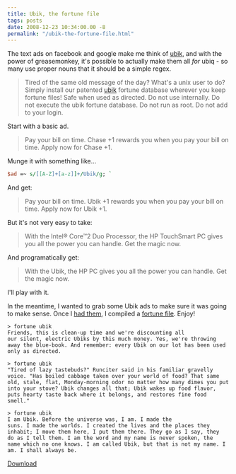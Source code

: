 ```yaml
---
title: Ubik, the fortune file
tags: posts
date: 2008-12-23 10:34:00.00 -8
permalink: "/ubik-the-fortune-file.html"
---
```


The text ads on facebook and google make me think of [ubik](http://en.wikipedia.org/wiki/Ubik), and with the power of greasemonkey, it's possible to actually make them all _for_ ubiq - so many use proper nouns that it should be a simple regex.

> Tired of the same old message of the day? What's a unix user to do? Simply install our patented [ubik](/files/ubik.tar.gz) fortune database wherever you keep fortune files! Safe when used as directed. Do not use internally. Do not execute the ubik fortune database. Do not run as root. Do not add to your login.

Start with a basic ad.

> Pay your bill on time. Chase +1 rewards you when you pay your bill on time. Apply now for Chase +1.

Munge it with something like…

```perl
$ad =~ s/[[A-Z]+[a-z]]+/Ubik/g; `
```

And get:

> Pay your bill on time. Ubik +1 rewards you when you pay your bill on time. Apply now for Ubik +1.

But it's not very easy to take:

> With the Intel® Core™2 Duo Processor, the HP TouchSmart PC gives you all the power you can handle. Get the magic now.

And programatically get:

> With the Ubik, the HP PC gives you all the power you can handle. Get the magic now.

I'll play with it.

In the meantime, I wanted to grab some Ubik ads to make sure it was going to make sense. Once I [had them](/files/ubiq.txt), I compiled a [fortune file](/files/ubig.tar.gz). Enjoy!

```shell
> fortune ubik
Friends, this is clean-up time and we're discounting all
our silent, electric Ubiks by this much money. Yes, we're throwing
away the blue-book. And remember: every Ubik on our lot has been used
only as directed.

> fortune ubik
"Tired of lazy tastebuds?" Runciter said in his familiar gravelly
voice. "Has boiled cabbage taken over your world of food? That same
old, stale, flat, Monday-morning odor no matter how many dimes you put
into your stove? Ubik changes all that; Ubik wakes up food flavor,
puts hearty taste back where it belongs, and restores fine food
smell."

> fortune ubik
I am Ubik. Before the universe was, I am. I made the
suns. I made the worlds. I created the lives and the places they
inhabit; I move them here, I put them there. They go as I say, they
do as I tell them. I am the word and my name is never spoken, the
name which no one knows. I am called Ubik, but that is not my name. I
am. I shall always be.
```

[Download](/files/ubik.tar.gz)
